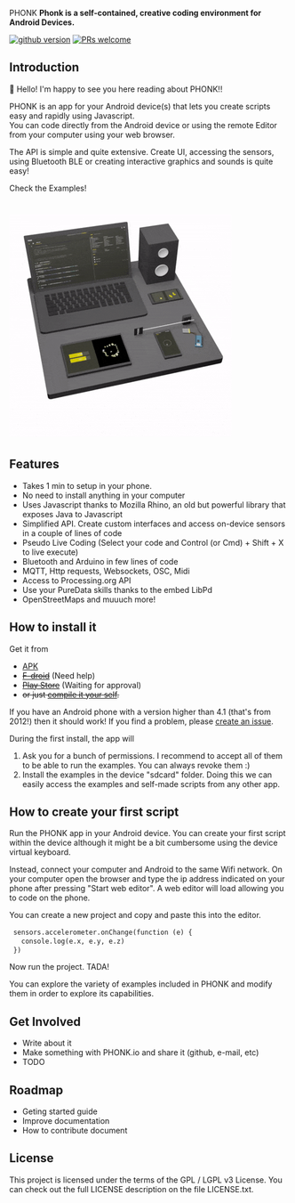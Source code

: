 PHONK
**Phonk is a self-contained, creative coding environment for Android Devices.**

[![github version](https://img.shields.io/github/license/victordiaz/phonk.svg)](https//github.com/victordiaz/phonk)
[![PRs welcome](https://img.shields.io/badge/PRs-welcome-ff69b4.svg)](https://github.com/victordiaz/phonk/issues)

## Introduction
:tada: Hello! I'm happy to see you here reading about PHONK!!

PHONK is an app for your Android device(s) that lets you create scripts easy and rapidly using Javascript.<br />
You can code directly from the Android device or using the remote Editor from your computer using your web browser.

The API is simple and quite extensive. Create UI, accessing the sensors, using Bluetooth BLE or creating interactive graphics and sounds is quite easy!

Check the Examples!

# ![animation](./images/phonk_animation_white_bg.gif)

## Features
- Takes 1 min to setup in your phone.
- No need to install anything in your computer
- Uses Javascript thanks to Mozilla Rhino, an old but powerful library that exposes Java to Javascript
- Simplified API. Create custom interfaces and access on-device sensors in a couple of lines of code
- Pseudo Live Coding (Select your code and Control (or Cmd) + Shift + X to live execute)
- Bluetooth and Arduino in few lines of code
- MQTT, Http requests, Websockets, OSC, Midi
- Access to Processing.org API
- Use your PureData skills thanks to the embed LibPd
- OpenStreetMaps and muuuch more!

## How to install it
Get it from
- [APK](https://github.com/victordiaz/phonk/releases)
- ~~[F-droid](https://github.com/victordiaz/phonk/issues/6)~~ (Need help)
- ~~[Play Store]()~~ (Waiting for approval)
- ~~or just [compile it your self]().~~

If you have an Android phone with a version higher than 4.1 (that's from 2012!) then it should work! If you find a problem, please [create an issue](https://github.com/victordiaz/phonk/issues/new).

During the first install, the app will
1. Ask you for a bunch of permissions. I recommend to accept all of them to be able to run the examples. You can always revoke them :)
2. Install the examples in the device "sdcard" folder. Doing this we can easily access the examples and self-made scripts from any other app.

## How to create your first script
Run the PHONK app in your Android device. You can create your first script within the device although it might be a bit cumbersome using the device virtual keyboard.

Instead, connect your computer and Android to the same Wifi network. On your computer open the browser and type the ip address indicated on your phone after pressing "Start web editor". A web editor will load allowing you to code on the phone.

You can create a new project and copy and paste this into the editor.

     sensors.accelerometer.onChange(function (e) {
       console.log(e.x, e.y, e.z)
     })

Now run the project. TADA!

You can explore the variety of examples included in PHONK and modify them in order to explore its capabilities.


## Get Involved
- Write about it
- Make something with PHONK.io and share it (github, e-mail, etc)
- TODO

## Roadmap
- Geting started guide
- Improve documentation
- How to contribute document

## License
This project is licensed under the terms of the GPL / LGPL v3 License. You can check out the full LICENSE description on the file LICENSE.txt.
